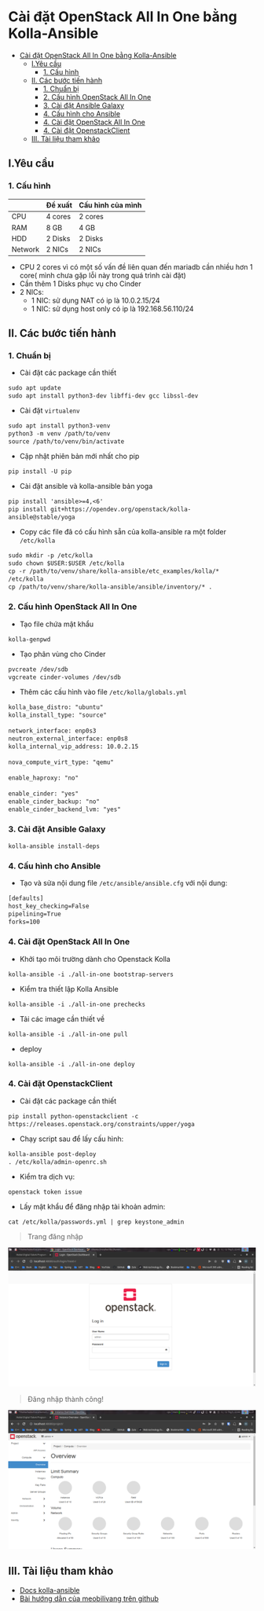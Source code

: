 # Cài đặt OpenStack All In One bằng Kolla-Ansible
- [Cài đặt OpenStack All In One bằng Kolla-Ansible](#cài-đặt-openstack-all-in-one-bằng-kolla-ansible)
  - [I.Yêu cầu](#iyêu-cầu)
    - [1. Cấu hình](#1-cấu-hình)
  - [II. Các bước tiến hành](#ii-các-bước-tiến-hành)
    - [1. Chuẩn bị](#1-chuẩn-bị)
    - [2. Cấu hình OpenStack All In One](#2-cấu-hình-openstack-all-in-one)
    - [3. Cài đặt Ansible Galaxy](#3-cài-đặt-ansible-galaxy)
    - [4. Cấu hình cho Ansible](#4-cấu-hình-cho-ansible)
    - [4. Cài đặt OpenStack All In One](#4-cài-đặt-openstack-all-in-one)
    - [4. Cài đặt OpenstackClient](#4-cài-đặt-openstackclient)
  - [III. Tài liệu tham khảo](#iii-tài-liệu-tham-khảo)
## I.Yêu cầu

### 1. Cấu hình

|         | Đề xuất | Cấu hình của mình |
| ------- | ------- | ---------------- |
| CPU     | 4 cores | 2 cores          |
| RAM     | 8 GB    | 4 GB             |
| HDD     | 2 Disks | 2 Disks          |
| Network | 2 NICs  | 2 NICs           |

- CPU 2 cores vì có một số vấn đề liên quan đến mariadb cần nhiều hơn 1 core( mình chưa gặp lỗi này trong quá trình cài đặt)
- Cần thêm 1 Disks phục vụ cho Cinder
- 2 NICs:
  - 1 NIC: sử dụng NAT có ip là 10.0.2.15/24
  - 1 NIC: sử dụng host only có ip là 192.168.56.110/24

## II. Các bước tiến hành

### 1. Chuẩn bị

- Cài đặt các package cần thiết

```console
sudo apt update
sudo apt install python3-dev libffi-dev gcc libssl-dev
```

- Cài đặt `virtualenv`

```console
sudo apt install python3-venv
python3 -m venv /path/to/venv
source /path/to/venv/bin/activate
```

- Cập nhật phiên bản mới nhất cho pip
```console
pip install -U pip
```

- Cài đặt ansible và kolla-ansible bản yoga

```console
pip install 'ansible>=4,<6'
pip install git+https://opendev.org/openstack/kolla-ansible@stable/yoga
```

- Copy các file đã có cấu hình sẵn của kolla-ansible ra một folder `/etc/kolla`

```console
sudo mkdir -p /etc/kolla
sudo chown $USER:$USER /etc/kolla
cp -r /path/to/venv/share/kolla-ansible/etc_examples/kolla/* /etc/kolla
cp /path/to/venv/share/kolla-ansible/ansible/inventory/* .
```

### 2. Cấu hình OpenStack All In One

- Tạo file chứa mật khẩu

```console
kolla-genpwd
```

- Tạo phân vùng cho Cinder

```console
pvcreate /dev/sdb
vgcreate cinder-volumes /dev/sdb
```

- Thêm các cấu hình vào file `/etc/kolla/globals.yml`

```console
kolla_base_distro: "ubuntu"
kolla_install_type: "source"

network_interface: enp0s3
neutron_external_interface: enp0s8
kolla_internal_vip_address: 10.0.2.15

nova_compute_virt_type: "qemu"

enable_haproxy: "no"

enable_cinder: "yes"
enable_cinder_backup: "no"
enable_cinder_backend_lvm: "yes"

```

### 3. Cài đặt Ansible Galaxy
```console
kolla-ansible install-deps
```

### 4. Cấu hình cho Ansible
- Tạo và sửa nội dung file `/etc/ansible/ansible.cfg` với nội dung:

```console
[defaults]
host_key_checking=False
pipelining=True
forks=100
```


### 4. Cài đặt OpenStack All In One

- Khởi tạo môi trường dành cho Openstack Kolla

```console
kolla-ansible -i ./all-in-one bootstrap-servers
```

- Kiểm tra thiết lập Kolla Ansible

```console
kolla-ansible -i ./all-in-one prechecks
```

- Tải các image cần thiết về

```console
kolla-ansible -i ./all-in-one pull
```

- deploy

```console
kolla-ansible -i ./all-in-one deploy
```

### 4. Cài đặt OpenstackClient

- Cài đặt các package cần thiết

```console
pip install python-openstackclient -c https://releases.openstack.org/constraints/upper/yoga
```

- Chạy script sau để lấy cấu hình:

```console
kolla-ansible post-deploy
. /etc/kolla/admin-openrc.sh
```

- Kiểm tra dịch vụ:

```console
openstack token issue
```


- Lấy mật khẩu để đăng nhập tài khoản admin:

```console
cat /etc/kolla/passwords.yml | grep keystone_admin
```

> Trang đăng nhập

![login](./imgs/login.png)


> Đăng nhập thành công!

![daskboard](./imgs/overview.png)

## III. Tài liệu tham khảo

- [Docs kolla-ansible](https://docs.openstack.org/kolla-ansible/yoga/user/quickstart.html)
- [Bài hướng dẫn của meobilivang trên github](https://github.com/meobilivang/Phase-1-Training-VTDT-VTNET/blob/master/Week%203/Openstack/README.md)